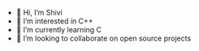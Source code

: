 - 👋 Hi, I’m Shivi
- 👀 I’m interested in C++
- 🌱 I’m currently learning C
- 💞️ I’m looking to collaborate on open source projects
